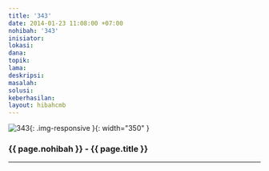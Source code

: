 ```yaml
---
title: '343'
date: 2014-01-23 11:08:00 +07:00
nohibah: '343'
inisiator: 
lokasi: 
dana: 
topik: 
lama: 
deskripsi: 
masalah: 
solusi: 
keberhasilan: 
layout: hibahcmb
---
```


![343](/static/img/hibahcmb/343.png){: .img-responsive }{: width="350" }

### {{ page.nohibah }} - {{ page.title }}

---
